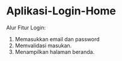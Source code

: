 # Aplikasi-Login-Home

Alur Fitur Login:
1. Memasukkan email dan password
2. Memvalidasi masukan.
3. Menampilkan halaman beranda.
